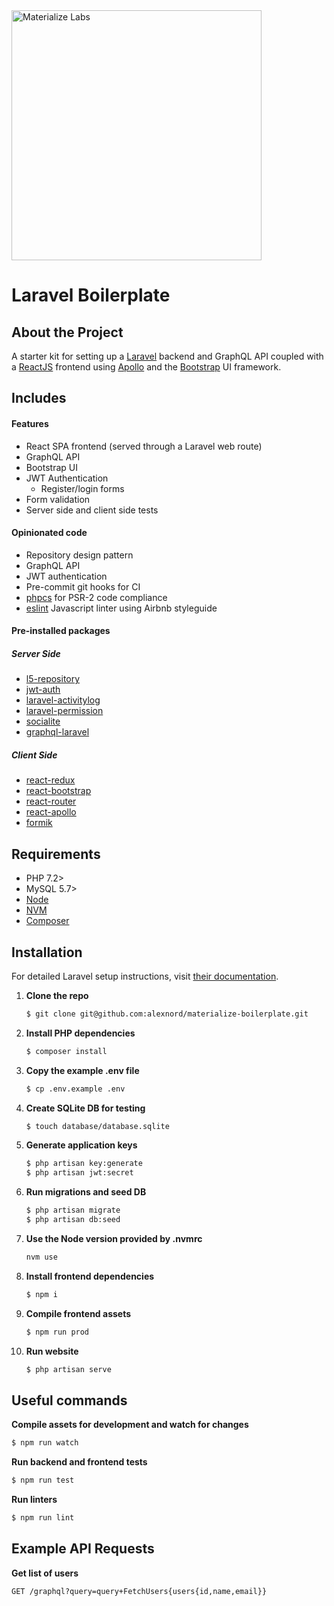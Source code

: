<a href="https://materializelabs.com">
	<img src="https://d1vqe4bnlv6mwq.cloudfront.net/horizontal-logo.png" alt="Materialize Labs" width="400"/>
</a>

# Laravel Boilerplate

## About the Project

A starter kit for setting up a [Laravel](https://laravel.com) backend and GraphQL API coupled with a [ReactJS](https://reactjs.org/) frontend using [Apollo](https://github.com/apollographql/react-apollo) and the [Bootstrap](https://react-bootstrap.github.io/) UI framework.

## Includes

#### Features
* React SPA frontend (served through a Laravel web route)
* GraphQL API
* Bootstrap UI
* JWT Authentication
  * Register/login forms
* Form validation
* Server side and client side tests

#### Opinionated code
* Repository design pattern
* GraphQL API
* JWT authentication
* Pre-commit git hooks for CI
* [phpcs](https://github.com/squizlabs/PHP_CodeSniffer) for PSR-2 code compliance
* [eslint](https://github.com/eslint/eslint) Javascript linter using Airbnb styleguide

#### Pre-installed packages

##### Server Side
* [l5-repository](https://github.com/andersao/l5-repository)
* [jwt-auth](https://github.com/tymondesigns/jwt-auth)
* [laravel-activitylog](https://github.com/spatie/laravel-activitylog)
* [laravel-permission](https://github.com/spatie/laravel-permission)
* [socialite](https://laravel.com/docs/5.8/socialite)
* [graphql-laravel](https://github.com/rebing/graphql-laravel)

##### Client Side
* [react-redux](https://github.com/reduxjs/react-redux)
* [react-bootstrap](https://react-bootstrap.github.io/)
* [react-router](https://github.com/ReactTraining/react-router)
* [react-apollo](https://github.com/apollographql/react-apollo)
* [formik](https://github.com/jaredpalmer/formik)

## Requirements

* PHP 7.2>
* MySQL 5.7>
* [Node](https://nodejs.org/en/download/)
* [NVM](https://github.com/nvm-sh/nvm)
* [Composer](https://getcomposer.org/)

## Installation

For detailed Laravel setup instructions, visit [their documentation](https://laravel.com/docs/5.8/installation).

1. **Clone the repo**
   
   ```sh
   $ git clone git@github.com:alexnord/materialize-boilerplate.git
   ```
2. **Install PHP dependencies**
   
   ```sh
   $ composer install
   ```
3. **Copy the example .env file**
   
   ```sh
   $ cp .env.example .env
   ```
4. **Create SQLite DB for testing**
   
   ```sh
   $ touch database/database.sqlite
   ```

4. **Generate application keys**
   
   ```sh
   $ php artisan key:generate
   $ php artisan jwt:secret
   ```
5. **Run migrations and seed DB**
   
   ```sh
   $ php artisan migrate
   $ php artisan db:seed
   ```
6. **Use the Node version provided by .nvmrc**

   ```sh
   nvm use
   ```

7. **Install frontend dependencies**
   
   ```sh
   $ npm i
   ```
8. **Compile frontend assets**

   ```sh
   $ npm run prod
   ```
9. **Run website**

   ```sh
   $ php artisan serve
   ```

## Useful commands

**Compile assets for development and watch for changes**
```sh
$ npm run watch
```

**Run backend and frontend tests**
```sh
$ npm run test
```

**Run linters**
```sh
$ npm run lint
```

## Example API Requests

**Get list of users**
```
GET /graphql?query=query+FetchUsers{users{id,name,email}}
```
